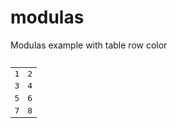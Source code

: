 modulas
=======

Modulas example with table row color

<pre>
<table width="200">
  <tr>
    <td>1</td>
    <td>2</td>
  </tr>
  <tr>
    <td>3</td>
    <td>4</td>
  </tr>
  <tr>
    <td>5</td>
    <td>6</td>
  </tr>
  <tr>
    <td>7</td>
    <td>8</td>
  </tr>
</table>

<script type="text/javascript">
var colors = ['#999999','#000000','#cccccc'],
	myTrs = document.getElementsByTagName('tr');
	
for(i=0, len = myTrs.length; i < len; i++){
	myTrs[i].style.backgroundColor = colors[i % colors.length]
}
</script>


</pre>
